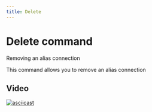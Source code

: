 ```yaml
---
title: Delete
---
```


# Delete command

Removing an alias connection

This command allows you to remove an alias connection

## Video

[![asciicast](https://asciinema.org/a/667929.svg)](https://asciinema.org/a/667929)
